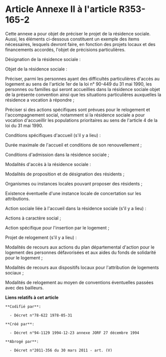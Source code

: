 # Article Annexe II à l'article R353-165-2

Cette annexe a pour objet de préciser le projet de la résidence sociale. Aussi, les éléments ci-dessous constituent un
exemple des items nécessaires, lesquels devront faire, en fonction des projets locaux et des financements accordés, l'objet
de précisions particulières.

Désignation de la résidence sociale :

Objet de la résidence sociale :

Préciser, parmi les personnes ayant des difficultés particulières d'accès au logement au sens de l'article 1er de la loi n°
90-449 du 31 mai 1990, les personnes ou familles qui seront accueillies dans la résidence sociale objet de la présente
convention ainsi que les situations particulières auxquelles la résidence a vocation à répondre ;

Préciser si des actions spécifiques sont prévues pour le relogement et l'accompagnement social, notamment si la résidence
sociale a pour vocation d'accueillir les populations prioritaires au sens de l'article 4 de la loi du 31 mai 1990.

Conditions spécifiques d'accueil (s'il y a lieu) :

Durée maximale de l'accueil et conditions de son renouvellement ;

Conditions d'admission dans la résidence sociale ;

Modalités d'accès à la résidence sociale :

Modalités de proposition et de désignation des résidents ;

Organismes ou instances locales pouvant proposer des résidents ;

Existence éventuelle d'une instance locale de concertation sur les attributions.

Action sociale liée à l'accueil dans la résidence sociale (s'il y a lieu) :

Actions à caractère social ;

Action spécifique pour l'insertion par le logement ;

Projet de relogement (s'il y a lieu) :

Modalités de recours aux actions du plan départemental d'action pour le logement des personnes défavorisées et aux aides du
fonds de solidarité pour le logement ;

Modalités de recours aux dispositifs locaux pour l'attribution de logements sociaux ;

Modalités de relogement au moyen de conventions éventuelles passées avec des bailleurs.

**Liens relatifs à cet article**

	**Codifié par**:

	  - Décret n°78-622 1978-05-31

	**Créé par**:

	  - Décret n°94-1129 1994-12-23 annexe JORF 27 décembre 1994

	**Abrogé par**:

	  - Décret n°2011-356 du 30 mars 2011 - art. (V)
